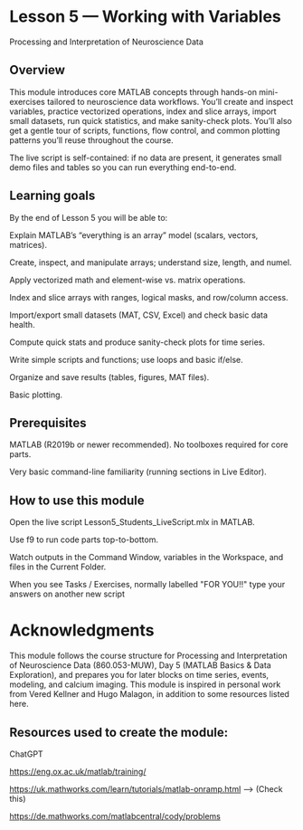 # Lesson 5 — Working with Variables

Processing and Interpretation of Neuroscience Data

## Overview

This module introduces core MATLAB concepts through hands-on mini-exercises tailored to neuroscience data workflows. You’ll create and inspect variables, practice vectorized operations, index and slice arrays, import small datasets, run quick statistics, and make sanity-check plots. You’ll also get a gentle tour of scripts, functions, flow control, and common plotting patterns you’ll reuse throughout the course.

The live script is self-contained: if no data are present, it generates small demo files and tables so you can run everything end-to-end.

## Learning goals

By the end of Lesson 5 you will be able to:

Explain MATLAB’s “everything is an array” model (scalars, vectors, matrices).

Create, inspect, and manipulate arrays; understand size, length, and numel.

Apply vectorized math and element-wise vs. matrix operations.

Index and slice arrays with ranges, logical masks, and row/column access.

Import/export small datasets (MAT, CSV, Excel) and check basic data health.

Compute quick stats and produce sanity-check plots for time series.

Write simple scripts and functions; use loops and basic if/else.

Organize and save results (tables, figures, MAT files).

Basic plotting.

## Prerequisites

MATLAB (R2019b or newer recommended). No toolboxes required for core parts.

Very basic command-line familiarity (running sections in Live Editor).

## How to use this module

Open the live script Lesson5_Students_LiveScript.mlx in MATLAB.

Use f9 to run code parts top-to-bottom.

Watch outputs in the Command Window, variables in the Workspace, and files in the Current Folder.

When you see Tasks / Exercises, normally labelled "FOR YOU!!" type your answers on another new script

# Acknowledgments

This module follows the course structure for Processing and Interpretation of Neuroscience Data (860.053-MUW), Day 5 (MATLAB Basics & Data Exploration), and prepares you for later blocks on time series, events, modeling, and calcium imaging.
This module is inspired in personal work from Vered Kellner and Hugo Malagon, in addition to some resources listed here.
## Resources used to create the module:
ChatGPT

https://eng.ox.ac.uk/matlab/training/

https://uk.mathworks.com/learn/tutorials/matlab-onramp.html   --> (Check this)

https://de.mathworks.com/matlabcentral/cody/problems


